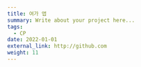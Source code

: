 ```yaml
---
title: 여가 앱
summary: Write about your project here...
tags:
  - CP
date: 2022-01-01
external_link: http://github.com
weight: 11
---
```

